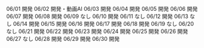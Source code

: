 06/01
開発
06/02
開発・動画AI
06/03
開発
06/04
開発
06/05
開発
06/06
開発
06/07
開発
06/08
開発
06/09
なし
06/10
開発
06/11
なし
06/12
開発
06/13
なし
06/14
開発
06/15
開発
06/16
開発
06/17
開発
06/18
開発
06/19
なし
06/20
なし
06/21
開発
06/22
開発
06/23
開発
06/24
開発
06/25
開発
06/26
開発
06/27
なし
06/28
開発
06/29
開発
06/30
開発


